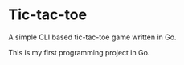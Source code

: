 # Tic-tac-toe

A simple CLI based tic-tac-toe game written in Go. 

This is my first programming project in Go.   